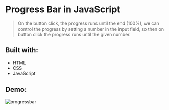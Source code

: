 # Progress Bar in JavaScript

> On the button click, the progress runs until the end (100%), we can control the progress by setting a number in the input field, so then on button click the progress runs until the given number.

## Built with:
* HTML
* CSS
* JavaScript

## Demo:
![progressbar](https://user-images.githubusercontent.com/79658534/219873776-1318774c-3965-4481-be41-6e75c9918574.gif)
